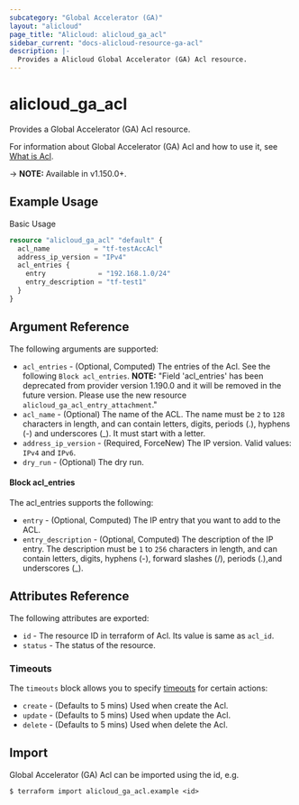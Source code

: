 ```yaml
---
subcategory: "Global Accelerator (GA)"
layout: "alicloud"
page_title: "Alicloud: alicloud_ga_acl"
sidebar_current: "docs-alicloud-resource-ga-acl"
description: |-
  Provides a Alicloud Global Accelerator (GA) Acl resource.
---
```


# alicloud\_ga\_acl

Provides a Global Accelerator (GA) Acl resource.

For information about Global Accelerator (GA) Acl and how to use it, see [What is Acl](https://www.alibabacloud.com/help/en/doc-detail/258289.html).

-> **NOTE:** Available in v1.150.0+.

## Example Usage

Basic Usage

```terraform
resource "alicloud_ga_acl" "default" {
  acl_name           = "tf-testAccAcl"
  address_ip_version = "IPv4"
  acl_entries {
    entry             = "192.168.1.0/24"
    entry_description = "tf-test1"
  }
}
```

## Argument Reference

The following arguments are supported:

* `acl_entries` - (Optional, Computed) The entries of the Acl. See the following `Block acl_entries`. **NOTE:** "Field 'acl_entries' has been deprecated from provider version 1.190.0 and it will be removed in the future version. Please use the new resource `alicloud_ga_acl_entry_attachment`."
* `acl_name` - (Optional) The name of the ACL. The name must be `2` to `128` characters in length, and can contain letters, digits, periods (.), hyphens (-) and underscores (_). It must start with a letter.
* `address_ip_version` - (Required, ForceNew) The IP version. Valid values: `IPv4` and `IPv6`.
* `dry_run` - (Optional) The dry run.

#### Block acl_entries

The acl_entries supports the following: 

* `entry` - (Optional, Computed) The IP entry that you want to add to the ACL.
* `entry_description` - (Optional, Computed) The description of the IP entry. The description must be `1` to `256` characters in length, and can contain letters, digits, hyphens (-), forward slashes (/), periods (.),and underscores (_).

## Attributes Reference

The following attributes are exported:

* `id` - The resource ID in terraform of Acl. Its value is same as `acl_id`.
* `status` - The status of the resource.

### Timeouts

The `timeouts` block allows you to specify [timeouts](https://www.terraform.io/docs/configuration-0-11/resources.html#timeouts) for certain actions:

* `create` - (Defaults to 5 mins) Used when create the Acl.
* `update` - (Defaults to 5 mins) Used when update the Acl.
* `delete` - (Defaults to 5 mins) Used when delete the Acl.

## Import

Global Accelerator (GA) Acl can be imported using the id, e.g.

```shell
$ terraform import alicloud_ga_acl.example <id>
```
